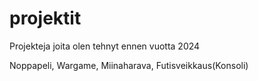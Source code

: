 # projektit
Projekteja joita olen tehnyt ennen vuotta 2024

Noppapeli, Wargame, Miinaharava, Futisveikkaus(Konsoli)

